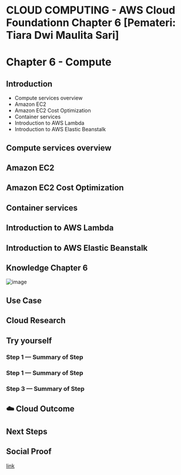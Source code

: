 # CLOUD COMPUTING - AWS Cloud Foundationn Chapter 6 [Pemateri: Tiara Dwi Maulita Sari]
# Chapter 6 - Compute
## Introduction
- Compute services overview
- Amazon EC2
- Amazon EC2 Cost Optimization
- Container services
- Introduction to AWS Lambda
- Introduction to AWS Elastic Beanstalk

## Compute services overview

## Amazon EC2

## Amazon EC2 Cost Optimization

## Container services

## Introduction to AWS Lambda

## Introduction to AWS Elastic Beanstalk

## Knowledge Chapter 6
![image](https://github.com/fiakholida/100DaysOfCloud/assets/140806089/b2849c9d-8bdb-44ca-b1d4-114871671fac)



## Use Case


## Cloud Research



## Try yourself



### Step 1 — Summary of Step



### Step 1 — Summary of Step



### Step 3 — Summary of Step



## ☁️ Cloud Outcome



## Next Steps



## Social Proof



[link](link)
